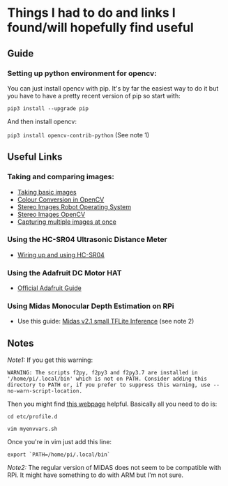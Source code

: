 # Things I had to do and links I found/will hopefully find useful

## Guide

### Setting up python environment for opencv:

You can just install opencv with pip. It's by far the easiest way to do it but you have to have a pretty recent version of pip so start with:

`pip3 install --upgrade pip`

And then install opencv:

`pip3 install opencv-contrib-python` (See note 1)

## Useful Links

### Taking and comparing images:

* [Taking basic images](https://techoverflow.net/2018/12/18/how-to-take-a-webcam-picture-using-opencv-in-python/)
* [Colour Conversion in OpenCV](https://docs.opencv.org/3.4/db/d64/tutorial_js_colorspaces.html)
* [Stereo Images Robot Operating System](http://wiki.ros.org/stereo_image_proc/Tutorials/ChoosingGoodStereoParameters)
* [Stereo Images OpenCV](https://docs.opencv.org/3.4.12/dd/d53/tutorial_py_depthmap.html)
* [Capturing multiple images at once](https://stackoverflow.com/questions/29664399/capturing-video-from-two-cameras-in-opencv-at-once)


### Using the HC-SR04 Ultrasonic Distance Meter 

* [Wiring up and using HC-SR04](https://thepihut.com/blogs/raspberry-pi-tutorials/hc-sr04-ultrasonic-range-sensor-on-the-raspberry-pi)

### Using the Adafruit DC Motor HAT

* [Official Adafruit Guide](https://learn.adafruit.com/adafruit-dc-and-stepper-motor-hat-for-raspberry-pi/using-dc-motors)

### Using Midas Monocular Depth Estimation on RPi

* Use this guide: [Midas v2.1 small TFLite Inference](https://github.com/ibaiGorordo/Midasv2_1_small-TFLite-Inference) (see note 2)

## Notes

*Note1:* If you get this warning:

  `WARNING: The scripts f2py, f2py3 and f2py3.7 are installed in '/home/pi/.local/bin' which is not on PATH.
    Consider adding this directory to PATH or, if you prefer to suppress this warning, use --no-warn-script-location.
  `
  
  Then you might find [this webpage](https://help.ubuntu.com/community/EnvironmentVariables#Persistent_environment_variables) helpful. Basically all you need to do is:
  
  `cd etc/profile.d`
  
  `vim myenvvars.sh`
  
  Once you're in vim just add this line:
  
  `` export `PATH=/home/pi/.local/bin` ``

*Note2:* The regular version of MIDAS does not seem to be compatible with RPi. It might have something to do with ARM but I'm not sure.
